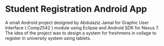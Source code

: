 # Student Registration Android App
A small Android project designed by Abdulaziz Jamal for Graphic User Interface ( Comp2542 ) module using Eclipse and Android SDK for Nexus 7. The idea of the project was to design a system for freshmens in collage to register in university system using tablets. 
